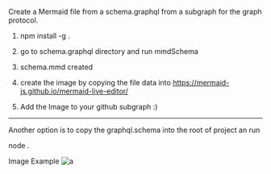 Create a Mermaid file from a schema.graphql from a subgraph for the graph protocol.

1.  npm install -g .

2.  go to schema.graphql directory and run
    mmdSchema

3.  schema.mmd created

4.  create the image by copying the file data into
    https://mermaid-js.github.io/mermaid-live-editor/

5.  Add the Image to your github subgraph :)

---

Another option is to copy the graphql.schema into the root of project an run

node .

Image Example
![a](https://user-images.githubusercontent.com/944960/168407075-a11713f3-96a7-41bf-86a2-9f97ad160c51.jpg)

